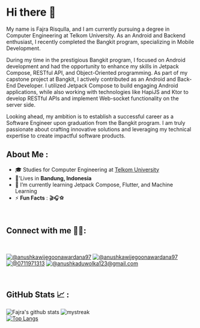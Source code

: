 # Hi there 👋
My name is Fajra Risqulla, and I am currently pursuing a degree in Computer Engineering at Telkom University. As an Android and Backend enthusiast, I recently completed the Bangkit program, specializing in Mobile Development.

During my time in the prestigious Bangkit program, I focused on Android development and had the opportunity to enhance my skills in Jetpack Compose, RESTful API, and Object-Oriented programming. As part of my capstone project at Bangkit, I actively contributed as an Android and Back-End Developer. I utilized Jetpack Compose to build engaging Android applications, while also working with technologies like HapiJS and Ktor to develop RESTful APIs and implement Web-socket functionality on the server side.

Looking ahead, my ambition is to establish a successful career as a Software Engineer upon graduation from the Bangkit program. I am truly passionate about crafting innovative solutions and leveraging my technical expertise to create impactful software products.

## About Me :

- 🎓 Studies for Computer Engineering at [Telkom University](https://telkomuniversity.ac.id/)
- 🏡'Lives in **Bandung, Indonesia**
- 🌱 I’m currently learning Jetpack Compose, Flutter, and Machine Learning
- ⚡ **Fun Facts** : 🎬🎧⚽
</br>

## Connect with me 👨‍🦱:

<br>

[![@anushkawijegoonawardana97](https://img.icons8.com/fluency/48/000000/instagram-new.png "fajra_risqulla")](https://www.instagram.com/fajra_risqulla) [![@anushkawijegoonawardana97](https://img.icons8.com/fluency/48/000000/linkedin.png "fajra_risqulla")](https://www.linkedin.com/in/fajra-risqulla-2294591b5/) [![@0711971313](https://img.icons8.com/fluency/48/000000/phone-disconnected.png "082181707745")](tel:082181707745) [![@anushkaduwolka123@gmail.com](https://img.icons8.com/fluency/48/000000/apple-mail.png "fajrarisqulla@gmail.com")](fajrarisqulla@gmail.com)

<br>

## GitHub Stats 📈 :


![Fajra's github stats](https://github-readme-stats-sigma-five.vercel.app/api?username=cisnux-seed&show_icons=true&theme=tokyonight)
<img src="https://github-readme-streak-stats.herokuapp.com/?user=cisnux-seed&theme=tokyonight" alt="mystreak"/>
<br>
[![Top Langs](https://github-readme-stats.vercel.app/api/top-langs/?username=cisnux-seed&theme=tokyonight)](https://github.com/cisnux-seed?tab=repositories)
